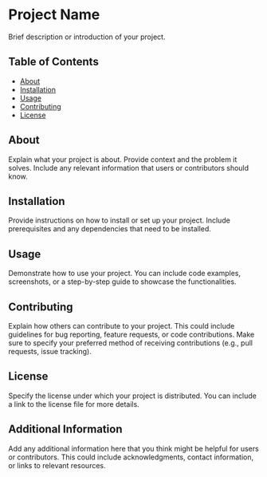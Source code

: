 # Project Name

Brief description or introduction of your project.

## Table of Contents

- [About](#about)
- [Installation](#installation)
- [Usage](#usage)
- [Contributing](#contributing)
- [License](#license)

## About

Explain what your project is about. Provide context and the problem it solves. Include any relevant information that users or contributors should know.

## Installation

Provide instructions on how to install or set up your project. Include prerequisites and any dependencies that need to be installed.

## Usage

Demonstrate how to use your project. You can include code examples, screenshots, or a step-by-step guide to showcase the functionalities.

## Contributing

Explain how others can contribute to your project. This could include guidelines for bug reporting, feature requests, or code contributions. Make sure to specify your preferred method of receiving contributions (e.g., pull requests, issue tracking).

## License

Specify the license under which your project is distributed. You can include a link to the license file for more details.

## Additional Information

Add any additional information here that you think might be helpful for users or contributors. This could include acknowledgments, contact information, or links to relevant resources.

